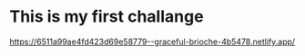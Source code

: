 # This is my first challange

<!-- ! project link -->
https://6511a99ae4fd423d69e58779--graceful-brioche-4b5478.netlify.app/